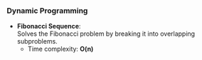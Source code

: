 ### Dynamic Programming

- **Fibonacci Sequence**:  
  Solves the Fibonacci problem by breaking it into overlapping subproblems.  
  - Time complexity: **O(n)**

